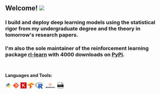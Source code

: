 ## Welcome! <img src="https://media.giphy.com/media/hvRJCLFzcasrR4ia7z/giphy.gif" width="25px">
### I build and deploy deep learning models using the statistical rigor from my undergraduate degree and the theory in tomorrow's research papers. 

### I'm also the sole maintainer of the reinforcement learning package [rl-learn](https://github.com/gahogg/rl_learn) with 4000 downloads on [PyPi](https://pypi.org/project/rl-learn/).

<br/>

**Languages and Tools:**  

[<code><img height="20" src="https://raw.githubusercontent.com/github/explore/80688e429a7d4ef2fca1e82350fe8e3517d3494d/topics/python/python.png" ></code>](https://www.python.org/)
<code><img height="20" src="https://github.com/gahogg/gahogg/blob/master/git.png?raw=true" href="https://git-scm.com/" ></code>
<code><img height="20" src="https://raw.githubusercontent.com/gahogg/gahogg/master/keras.png"></code>
<code><img height="20" src="https://raw.githubusercontent.com/gahogg/gahogg/master/tensorflow.png"></code>
<code><img height="20" src="https://raw.githubusercontent.com/gahogg/gahogg/d38a59a433e48bad8d90c4a5a14f187746af78c5/r.svg"></code>
<code><img height="20" src="https://github.com/gahogg/gahogg/blob/master/databricks.png?raw=true"></code>
<code><img height="20" src="https://github.com/gahogg/gahogg/blob/master/sql.jpg?raw=true"></code>
